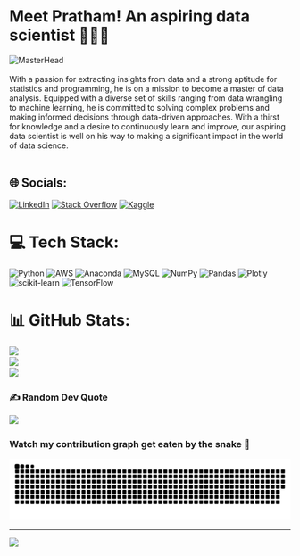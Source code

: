 # Meet Pratham! An aspiring data scientist 👨🏻‍💻
![MasterHead](https://media.istockphoto.com/id/924291390/vector/vector-line-web-banner-for-data-science.jpg?s=1024x1024&w=is&k=20&c=QYB-uPW2CelwcZG6w-wKNgb0gFs9MrkerPK-l_uoNYU=)
<br><br>
With a passion for extracting insights from data and a strong aptitude for statistics and programming, he is on a mission to become a master of data analysis. Equipped with a diverse set of skills ranging from data wrangling to machine learning, he is committed to solving complex problems and making informed decisions through data-driven approaches. With a thirst for knowledge and a desire to continuously learn and improve, our aspiring data scientist is well on his way to making a significant impact in the world of data science.<br>
<br>

## 🌐 Socials:
[![LinkedIn](https://img.shields.io/badge/LinkedIn-%230077B5.svg?logo=linkedin&logoColor=white)](https://linkedin.com/in/pratham-amitabh) [![Stack Overflow](https://img.shields.io/badge/-Stackoverflow-FE7A16?logo=stack-overflow&logoColor=white)](https://stackoverflow.com/users/13413315)
[![Kaggle](https://img.shields.io/badge/Kaggle-035a7d?style=for-the-badge&logo=kaggle&logoColor=white)](https://www.kaggle.com/pratz92)

# 💻 Tech Stack:
![Python](https://img.shields.io/badge/python-3670A0?style=for-the-badge&logo=python&logoColor=ffdd54) ![AWS](https://img.shields.io/badge/AWS-%23FF9900.svg?style=for-the-badge&logo=amazon-aws&logoColor=white) ![Anaconda](https://img.shields.io/badge/Anaconda-%2344A833.svg?style=for-the-badge&logo=anaconda&logoColor=white) ![MySQL](https://img.shields.io/badge/mysql-%2300f.svg?style=for-the-badge&logo=mysql&logoColor=white) ![NumPy](https://img.shields.io/badge/numpy-%23013243.svg?style=for-the-badge&logo=numpy&logoColor=white) ![Pandas](https://img.shields.io/badge/pandas-%23150458.svg?style=for-the-badge&logo=pandas&logoColor=white) ![Plotly](https://img.shields.io/badge/Plotly-%233F4F75.svg?style=for-the-badge&logo=plotly&logoColor=white) ![scikit-learn](https://img.shields.io/badge/scikit--learn-%23F7931E.svg?style=for-the-badge&logo=scikit-learn&logoColor=white) ![TensorFlow](https://img.shields.io/badge/TensorFlow-%23FF6F00.svg?style=for-the-badge&logo=TensorFlow&logoColor=white)
# 📊 GitHub Stats:
![](https://github-readme-stats.vercel.app/api?username=P-Amitabh&theme=gotham&hide_border=false&include_all_commits=true&count_private=true)<br/>
![](https://github-readme-streak-stats.herokuapp.com/?user=P-Amitabh&theme=gotham&hide_border=false)<br/>
![](https://github-readme-stats.vercel.app/api/top-langs/?username=P-Amitabh&theme=gotham&hide_border=false&include_all_commits=true&count_private=true&layout=compact)

### ✍️ Random Dev Quote
![](https://quotes-github-readme.vercel.app/api?type=horizontal&theme=tokyonight)

### Watch my contribution graph get eaten by the snake 🐍

<!-- platane/snk works, it just puts it on a new branch -->

![mishmanners snake gif](https://github.com/mishmanners/MishManners/blob/output/github-contribution-grid-snake.svg)

---
[![](https://visitcount.itsvg.in/api?id=P-Amitabh&icon=7&color=12)](https://visitcount.itsvg.in)
